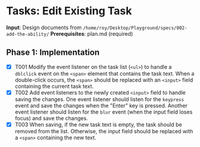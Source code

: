 # Tasks: Edit Existing Task

**Input**: Design documents from `/home/roy/Desktop/Playground/specs/002-add-the-ability/`
**Prerequisites**: plan.md (required)

## Phase 1: Implementation
- [X] T001 Modify the event listener on the task list (`<ul>`) to handle a `dblclick` event on the `<span>` element that contains the task text. When a double-click occurs, the `<span>` should be replaced with an `<input>` field containing the current task text.
- [X] T002 Add event listeners to the newly created `<input>` field to handle saving the changes. One event listener should listen for the `keypress` event and save the changes when the "Enter" key is pressed. Another event listener should listen for the `blur` event (when the input field loses focus) and save the changes.
- [X] T003 When saving, if the new task text is empty, the task should be removed from the list. Otherwise, the input field should be replaced with a `<span>` containing the new text.
